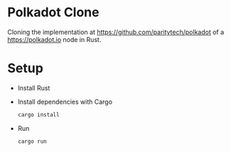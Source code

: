 # Polkadot Clone

Cloning the implementation at https://github.com/paritytech/polkadot of a https://polkadot.io node in Rust.

# Setup

* Install Rust

* Install dependencies with Cargo 

    ```bash
    cargo install
    ```

* Run

    ```bash
    cargo run
    ```